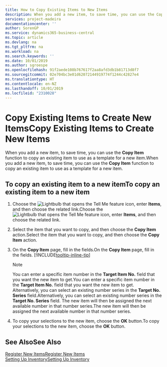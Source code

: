 ```yaml
---
title: How to Copy Existing Items to New Items
description: When you add a new item, to save time, you can use the Copy Item function to copy an existing item to use as a template for a new item.
services: project-madeira
documentationcenter: ''
author: SorenGP
ms.service: dynamics365-business-central
ms.topic: article
ms.devlang: na
ms.tgt_pltfrm: na
ms.workload: na
ms.search.keywords: ''
ms.date: 10/01/2019
ms.author: sgroespe
ms.openlocfilehash: 91f2aede108b767617f2aa8afd3db1b81713d8f7
ms.sourcegitcommit: 02e704bc3e01d62072144919774f1244c42827e4
ms.translationtype: HT
ms.contentlocale: en-NZ
ms.lasthandoff: 10/01/2019
ms.locfileid: "2310028"
---
```

# <a name="copy-existing-items-to-create-new-items"></a><span data-ttu-id="9e16b-103">Copy Existing Items to Create New Items</span><span class="sxs-lookup"><span data-stu-id="9e16b-103">Copy Existing Items to Create New Items</span></span>
<span data-ttu-id="9e16b-104">When you add a new item, to save time, you can use the **Copy Item** function to copy an existing item to use as a template for a new item.</span><span class="sxs-lookup"><span data-stu-id="9e16b-104">When you add a new item, to save time, you can use the **Copy Item** function to copy an existing item to use as a template for a new item.</span></span>  

## <a name="to-copy-an-existing-item-to-a-new-item"></a><span data-ttu-id="9e16b-105">To copy an existing item to a new item</span><span class="sxs-lookup"><span data-stu-id="9e16b-105">To copy an existing item to a new item</span></span>  
1. <span data-ttu-id="9e16b-106">Choose the ![Lightbulb that opens the Tell Me feature](media/ui-search/search_small.png "Tell me what you want to do") icon, enter **Items**, and then choose the related link.</span><span class="sxs-lookup"><span data-stu-id="9e16b-106">Choose the ![Lightbulb that opens the Tell Me feature](media/ui-search/search_small.png "Tell me what you want to do") icon, enter **Items**, and then choose the related link.</span></span>  
2. <span data-ttu-id="9e16b-107">Select the item that you want to copy, and then choose the **Copy Item** action.</span><span class="sxs-lookup"><span data-stu-id="9e16b-107">Select the item that you want to copy, and then choose the **Copy Item** action.</span></span>  
3. <span data-ttu-id="9e16b-108">On the **Copy Item** page, fill in the fields.</span><span class="sxs-lookup"><span data-stu-id="9e16b-108">On the **Copy Item** page, fill in the fields.</span></span> [!INCLUDE[tooltip-inline-tip](includes/tooltip-inline-tip_md.md)]

    > [!NOTE]  
    > <span data-ttu-id="9e16b-109">You can enter a specific item number in the **Target Item No.** field that you want the new item to get.</span><span class="sxs-lookup"><span data-stu-id="9e16b-109">You can enter a specific item number in the **Target Item No.** field that you want the new item to get.</span></span> <span data-ttu-id="9e16b-110">Alternatively, you can select an existing number series in the **Target No. Series** field.</span><span class="sxs-lookup"><span data-stu-id="9e16b-110">Alternatively, you can select an existing number series in the **Target No. Series** field.</span></span> <span data-ttu-id="9e16b-111">The new item will then be assigned the next available number in that number series.</span><span class="sxs-lookup"><span data-stu-id="9e16b-111">The new item will then be assigned the next available number in that number series.</span></span>  

5. <span data-ttu-id="9e16b-112">To copy your selections to the new item, choose the **OK** button.</span><span class="sxs-lookup"><span data-stu-id="9e16b-112">To copy your selections to the new item, choose the **OK** button.</span></span>  

## <a name="see-also"></a><span data-ttu-id="9e16b-113">See Also</span><span class="sxs-lookup"><span data-stu-id="9e16b-113">See Also</span></span>  
[<span data-ttu-id="9e16b-114">Register New Items</span><span class="sxs-lookup"><span data-stu-id="9e16b-114">Register New Items</span></span>](inventory-how-register-new-items.md)  
[<span data-ttu-id="9e16b-115">Setting Up Inventory</span><span class="sxs-lookup"><span data-stu-id="9e16b-115">Setting Up Inventory</span></span>](inventory-setup-inventory.md)
